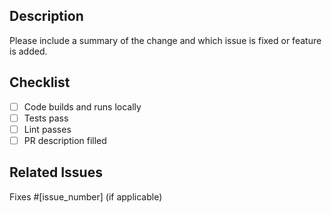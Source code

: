 ## Description

Please include a summary of the change and which issue is fixed or feature is added.

## Checklist

- [ ] Code builds and runs locally
- [ ] Tests pass
- [ ] Lint passes
- [ ] PR description filled

## Related Issues

Fixes #[issue_number] (if applicable)
